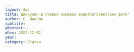 ```yaml
---
layout: doc
title: Дискусии в превых номерах жкрнала"Советское фото"
author: С. Ивасюк
subtitle: 
abstract: 
when: 2022-12-02
year: 
category: Статьи                   
---
```


